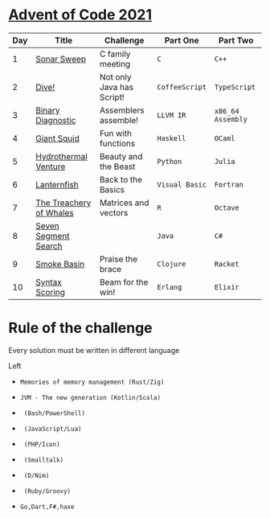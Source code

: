 [Advent of Code 2021](https://adventofcode.com/2021)
==========

| Day | Title       | Challenge        | Part One | Part Two |
| --- | ----------- | ---------------- | -------- | -------- |
| 1 | [Sonar Sweep](https://adventofcode.com/2021/day/1) | C family meeting | `C` | `C++` |
| 2 | [Dive!](https://adventofcode.com/2021/day/2) | Not only Java has Script! | `CoffeeScript` | `TypeScript` |
| 3 | [Binary Diagnostic](https://adventofcode.com/2021/day/3) | Assemblers assemble! | `LLVM IR` | `x86_64 Assembly` |
| 4 | [Giant Squid](https://adventofcode.com/2021/day/4) | Fun with functions | `Haskell` | `OCaml` |
| 5 | [Hydrothermal Venture](https://adventofcode.com/2021/day/5) | Beauty and the Beast | `Python` | `Julia` |
| 6 | [Lanternfish](https://adventofcode.com/2021/day/6) | Back to the Basics | `Visual Basic` | `Fortran` |
| 7 | [The Treachery of Whales](https://adventofcode.com/2021/day/7) | Matrices and vectors | `R` | `Octave` |
| 8 | [Seven Segment Search](https://adventofcode.com/2021/day/8) |  | `Java` | `C#` |
| 9 | [Smoke Basin](https://adventofcode.com/2021/day/9) | Praise the brace | `Clojure` | `Racket` |
| 10 | [Syntax Scoring](https://adventofcode.com/2021/day/10) | Beam for the win! | `Erlang` | `Elixir` |

Rule of the challenge
===
Every solution must be written in different language


Left
* `Memories of memory management (Rust/Zig)`
* `JVM - The new generation (Kotlin/Scala)`
* ` (Bash/PowerShell)`
* ` (JavaScript/Lua)`
* ` (PHP/Icon)`
* ` (Smalltalk)`
* ` (D/Nim)`
* ` (Ruby/Groovy)`

* `Go,Dart,F#,haxe`
